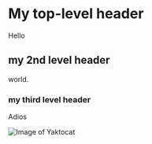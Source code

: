 # My top-level header

Hello

## my 2nd level header

world.

### my third level header

Adios

![Image of Yaktocat](https://octodex.github.com/images/yaktocat.png)
